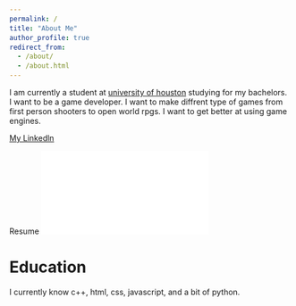 ```yaml
---
permalink: /
title: "About Me"
author_profile: true
redirect_from: 
  - /about/
  - /about.html
---
```



I am currently a student at [university of houston](cs.uh.edu) studying for my bachelors. I want to be a game developer. I want to make diffrent type of games from first person shooters to open world rpgs. I want to get better at using game engines.

[My Linkedln](https://www.linkedin.com/in/son-nguyen-410505348/)

Resume
![Resume](/images/Resume.pdf)



Education
=========
I currently know c++, html, css, javascript, and a bit of python.


